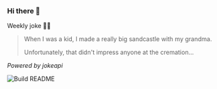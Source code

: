 ### Hi there 👋



Weekly joke 💁‍♂️


<!-- START_JOKE_SECTION -->
> 
> When I was a kid, I made a really big sandcastle with my grandma.
> 
> Unfortunately, that didn't impress anyone at the cremation...
<!-- END_JOKE_SECTION -->


*Powered by jokeapi*


![Build README](https://github.com/ThomasTSWD/ThomasTSWD/workflows/Build%20README/badge.svg)


<!-- ##![Cute cat](https://cataas.com/cat?width=250&height=250) -->
